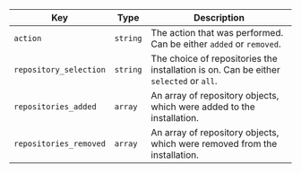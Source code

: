 Key | Type | Description
----|------|------------
`action` | `string` | The action that was performed. Can be either `added` or `removed`.
`repository_selection` | `string` | The choice of repositories the installation is on. Can be either `selected` or `all`.
`repositories_added` | `array` | An array of repository objects, which were added to the installation.
`repositories_removed` | `array` | An array of repository objects, which were removed from the installation.

